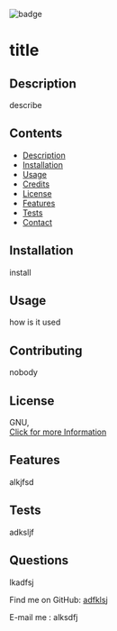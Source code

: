 
  
![badge](https://img.shields.io/badge/license-GNU-blue)
  # title

  ## Description  
  describe
  
  ## Contents
  - [Description](#description)
  - [Installation](#installation)
  - [Usage](#usage)
  - [Credits](#credits)
  - [License](#license)
  - [Features](#features)
  - [Tests](#tests)
  - [Contact](#contact)
  
  ## Installation
  install
  
  ## Usage
  how is it used
  
  ## Contributing
  nobody
  
  ## License
  GNU,  
  [Click for more Information](https://opensource.org/licenses/Apache-2.0)

  ## Features
  alkjfsd
  
  ## Tests
  adksljf

  ## Questions
  lkadfsj  

  Find me on GitHub: [adfklsj](https://github.com/adfklsj)  

  E-mail me : alksdfj
